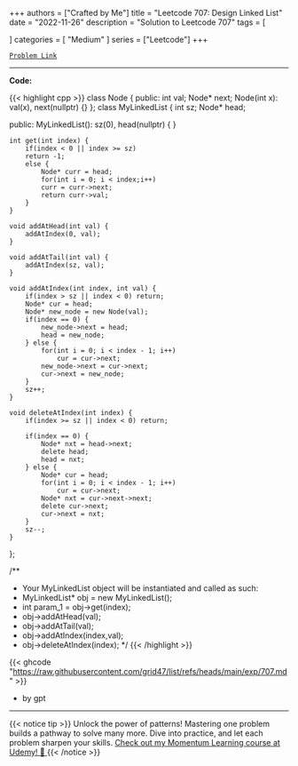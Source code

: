 
+++
authors = ["Crafted by Me"]
title = "Leetcode 707: Design Linked List"
date = "2022-11-26"
description = "Solution to Leetcode 707"
tags = [
    
]
categories = [
    "Medium"
]
series = ["Leetcode"]
+++



[`Problem Link`](https://leetcode.com/problems/design-linked-list/description/)

---

**Code:**

{{< highlight cpp >}}
class Node {
    public:
        int val;
        Node* next;
    Node(int x): val(x), next(nullptr) {}
};
class MyLinkedList {
    int sz;
    Node* head;

public:
    MyLinkedList(): sz(0), head(nullptr) { }
    
    int get(int index) {
        if(index < 0 || index >= sz)
        return -1;
        else {
            Node* curr = head;
            for(int i = 0; i < index;i++)
            curr = curr->next;
            return curr->val;
        }
    }
    
    void addAtHead(int val) {
        addAtIndex(0, val);
    }
    
    void addAtTail(int val) {
        addAtIndex(sz, val);        
    }
    
    void addAtIndex(int index, int val) {
        if(index > sz || index < 0) return;
        Node* cur = head;
        Node* new_node = new Node(val);
        if(index == 0) {
            new_node->next = head;
            head = new_node;
        } else {
            for(int i = 0; i < index - 1; i++)
                cur = cur->next;
            new_node->next = cur->next;
            cur->next = new_node;
        }
        sz++;
    }
    
    void deleteAtIndex(int index) {
        if(index >= sz || index < 0) return;

        if(index == 0) {
            Node* nxt = head->next;
            delete head;
            head = nxt;
        } else {
            Node* cur = head;
            for(int i = 0; i < index - 1; i++)
                cur = cur->next;
            Node* nxt = cur->next->next;
            delete cur->next;
            cur->next = nxt;
        }
        sz--;
    }
};

/**
 * Your MyLinkedList object will be instantiated and called as such:
 * MyLinkedList* obj = new MyLinkedList();
 * int param_1 = obj->get(index);
 * obj->addAtHead(val);
 * obj->addAtTail(val);
 * obj->addAtIndex(index,val);
 * obj->deleteAtIndex(index);
 */
{{< /highlight >}}


{{< ghcode "https://raw.githubusercontent.com/grid47/list/refs/heads/main/exp/707.md" >}}
- by gpt
        
---


{{< notice tip >}}
Unlock the power of patterns! Mastering one problem builds a pathway to solve many more. Dive into practice, and let each problem sharpen your skills. [Check out my Momentum Learning course at Udemy! 🚀 ](https://www.udemy.com/course/algorithms-and-data-structures-in-cpp/)
{{< /notice >}}

